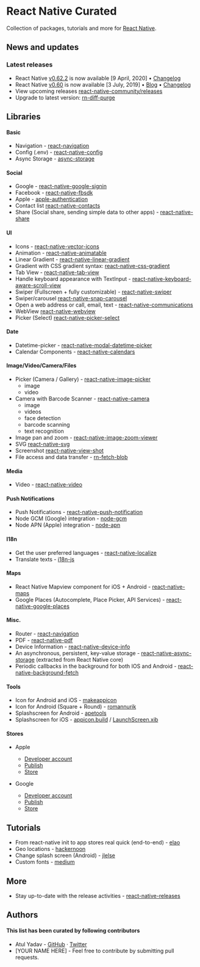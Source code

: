 # React Native Curated
Collection of packages, tutorials and more for [React Native](https://facebook.github.io/react-native/).

## News and updates
### Latest releases
- React Native [v0.62.2](https://github.com/facebook/react-native/releases/tag/v0.62.2) is now available [9 April, 2020] &bull; [Changelog](https://github.com/react-native-community/releases/blob/master/CHANGELOG.md#v0622)
- React Native [v0.60](https://github.com/facebook/react-native/releases/tag/v0.60.0) is now available [3 July, 2019] &bull; [Blog](https://facebook.github.io/react-native/blog/2019/07/03/version-60) &bull; [Changelog](https://github.com/react-native-community/releases/blob/master/CHANGELOG.md)
- View upcoming releases [react-native-community/releases](https://github.com/react-native-community/releases/issues)
- Upgrade to latest version: [rn-diff-purge](https://github.com/react-native-community/rn-diff-purge)

## Libraries
#### Basic
- Navigation - [react-navigation](https://github.com/react-navigation/react-navigation)
- Config (.env) - [react-native-config](https://github.com/luggit/react-native-config)
- Async Storage - [async-storage](https://github.com/react-native-community/async-storage)

#### Social
- Google - [react-native-google-signin](https://github.com/react-native-community/react-native-google-signin)
- Facebook - [react-native-fbsdk](https://github.com/facebook/react-native-fbsdk)
- Apple - [apple-authentication](https://github.com/react-native-community/apple-authentication)
- Contact list [react-native-contacts](https://github.com/rt2zz/react-native-contacts)
- Share (Social share, sending simple data to other apps) - [react-native-share](https://github.com/react-native-community/react-native-share)

#### UI
- Icons - [react-native-vector-icons](https://github.com/oblador/react-native-vector-icons)
- Animation - [react-native-animatable](https://github.com/oblador/react-native-animatable)
- Linear Gradient - [react-native-linear-gradient](https://github.com/react-native-community/react-native-linear-gradient)
- Gradient with CSS gradient syntax: [react-native-css-gradient](https://github.com/catalinmiron/react-native-css-gradient)
- Tab View - [react-native-tab-view](https://github.com/react-native-community/react-native-tab-view)
- Handle keyboard appearance with TextInput - [react-native-keyboard-aware-scroll-view](https://github.com/APSL/react-native-keyboard-aware-scroll-view)
- Swiper (Fullscreen + fully customizable) - [react-native-swiper](https://github.com/leecade/react-native-swiper)
- Swiper/carousel [react-native-snap-carousel](https://github.com/archriss/react-native-snap-carousel)
- Open a web address or call, email, text - [react-native-communications](https://github.com/anarchicknight/react-native-communications)
- WebView [react-native-webview](https://github.com/react-native-community/react-native-webview)
- Picker (Select) [react-native-picker-select](https://github.com/lawnstarter/react-native-picker-select#readme)

#### Date
- Datetime-picker - [react-native-modal-datetime-picker](https://github.com/react-native-community/react-native-datetimepicker)
- Calendar Components - [react-native-calendars](https://github.com/wix/react-native-calendars)

#### Image/Video/Camera/Files
- Picker (Camera / Gallery) - [react-native-image-picker](https://github.com/react-community/react-native-image-picker)
  - image
  - video
- Camera with Barcode Scanner - [react-native-camera](https://github.com/react-native-community/react-native-camera)
  - image
  - videos
  - face detection
  - barcode scanning
  - text recognition
- Image pan and zoom - [react-native-image-zoom-viewer](https://github.com/ascoders/react-native-image-viewer)
- SVG [react-native-svg](https://github.com/react-native-community/react-native-svg)
- Screenshot [react-native-view-shot](https://github.com/gre/react-native-view-shot)
- File access and data transfer - [rn-fetch-blob](https://github.com/joltup/rn-fetch-blob)

#### Media
- Video - [react-native-video](https://github.com/react-native-community/react-native-video)

#### Push Notifications
- Push Notifications - [react-native-push-notification](https://github.com/zo0r/react-native-push-notification)
- Node GCM (Google) integration - [node-gcm](https://github.com/ToothlessGear/node-gcm)
- Node APN (Apple) integration - [node-apn](https://github.com/node-apn/node-apn)

#### I18n
- Get the user preferred languages - [react-native-localize](https://github.com/react-native-community/react-native-localize)
- Translate texts - [i18n-js](https://github.com/fnando/i18n-js)

#### Maps
- React Native Mapview component for iOS + Android - [react-native-maps](https://github.com/react-community/react-native-maps)
- Google Places (Autocomplete, Place Picker, API Services) - [react-native-google-places](https://github.com/tolu360/react-native-google-places)

#### Misc.
- Router - [react-navigation](https://github.com/react-navigation/react-navigation)
- PDF - [react-native-pdf](https://github.com/wonday/react-native-pdf)
- Device Information - [react-native-device-info](https://github.com/rebeccahughes/react-native-device-info)
- An asynchronous, persistent, key-value storage - [react-native-async-storage](https://github.com/react-native-community/react-native-async-storage) (extracted from React Native core)
- Periodic callbacks in the background for both IOS and Android - [react-native-background-fetch](https://github.com/transistorsoft/react-native-background-fetch)

#### Tools
- Icon for Android and iOS - [makeappicon](https://makeappicon.com/)
- Icon for Android (Square + Round) - [romannurik](https://romannurik.github.io/AndroidAssetStudio/icons-launcher.html)
- Splashscreen for Android - [apetools](https://apetools.webprofusion.com/#/tools/imagegorilla)
- Splashscreen for iOS - [appicon.build](https://www.appicon.build/) / [LaunchScreen.xib](https://medium.com/@kelleyannerose/react-native-ios-splash-screen-in-xcode-bd53b84430ec)

#### Stores
- Apple
  - [Developer account](https://developer.apple.com/)
  - [Publish](https://appstoreconnect.apple.com/)
  - [Store](https://itunes.apple.com/us/genre/ios/id36?mt=8)
  
- Google
  - [Developer account](https://developer.android.com/distribute/console/)
  - [Publish](https://play.google.com/apps/publish/)
  - [Store](https://play.google.com/store/apps)

## Tutorials
- From react-native init to app stores real quick (end-to-end) - [elao](https://blog.elao.com/en/dev/from-react-native-init-to-app-stores-real-quick/)
- Geo locations - [hackernoon](https://hackernoon.com/react-native-basics-geolocation-adf3c0d10112)
- Change splash screen (Android) - [jlelse](https://android.jlelse.eu/change-splash-screen-in-react-native-android-app-d3f99ac1ebd1)
- Custom fonts - [medium](https://medium.com/@mehran.khan/ultimate-guide-to-use-custom-fonts-in-react-native-77fcdf859cf4)

## More
- Stay up-to-date with the release activities - [react-native-releases](https://github.com/react-native-community/react-native-releases)

## Authors
#### This list has been curated by following contributors
- Atul Yadav - [GitHub](https://github.com/atulmy) · [Twitter](https://twitter.com/atulmy)
- [YOUR NAME HERE] - Feel free to contribute by submitting pull requests.
